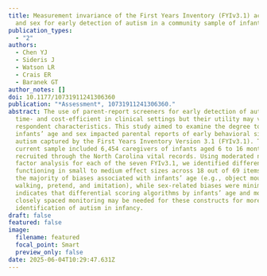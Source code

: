 ```yaml
---
title: Measurement invariance of the First Years Inventory (FYIv3.1) across age
  and sex for early detection of autism in a community sample of infants
publication_types:
  - "2"
authors:
  - Chen YJ
  - Sideris J
  - Watson LR
  - Crais ER
  - Baranek GT
author_notes: []
doi: 10.1177/10731911241306360
publication: "*Assessment*, 10731911241306360."
abstract: The use of parent-report screeners for early detection of autism is
  time- and cost-efficient in clinical settings but their utility may vary by
  respondent characteristics. This study aimed to examine the degree to which
  infants’ age and sex impacted parental reports of early behavioral signs of
  autism captured by the First Years Inventory Version 3.1 (FYIv3.1). The
  current sample included 6,454 caregivers of infants aged 6 to 16 months
  recruited through the North Carolina vital records. Using moderated nonlinear
  factor analysis for each of the seven FYIv3.1, we identified differential item
  functioning in small to medium effect sizes across 18 out of 69 items, with
  the majority of biases associated with infants’ age (e.g., object mouthing,
  walking, pretend, and imitation), while sex-related biases were minimal. This
  indicates that differential scoring algorithms by infants’ age and more
  closely spaced monitoring may be needed for these constructs for more accurate
  identification of autism in infancy.
draft: false
featured: false
image:
  filename: featured
  focal_point: Smart
  preview_only: false
date: 2025-06-04T10:29:47.631Z
---
```


